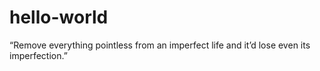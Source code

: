 # hello-world
“Remove everything pointless from an imperfect life and it’d lose even its imperfection.” 
